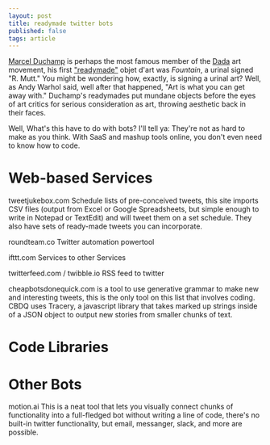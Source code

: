 ```yaml
---
layout: post
title: readymade twitter bots
published: false
tags: article
---
```


[Marcel Duchamp][1] is perhaps the most famous member of the [Dada][2] art movement,
his first ["readymade"][3] objet d'art was _Fountain_, a urinal signed "R. Mutt."
You might be wondering how, exactly, is signing a urinal art?  Well, as Andy
Warhol said, well after that happened, "Art is what you can get away with."
Duchamp's readymades put mundane objects before the eyes of art critics for
serious consideration as art, throwing aesthetic back in their faces.

Well, What's this have to do with bots? I'll tell ya: They're not as hard to
make as you think. With SaaS and mashup tools online, you don't even need to
know how to code.


# Web-based Services
tweetjukebox.com
Schedule lists of pre-conceived tweets, this site imports CSV files (output from
Excel or Google Spreadsheets, but simple enough to write in Notepad or TextEdit)
and will tweet them on a set schedule. They also have sets of ready-made tweets
you can incorporate.

roundteam.co
Twitter automation powertool

ifttt.com
Services to other Services

twitterfeed.com / twibble.io
RSS feed to twitter

cheapbotsdonequick.com is a tool to use generative grammar to make new and
interesting tweets, this is the only tool on this list that involves coding.
CBDQ uses Tracery, a javascript library that takes marked up strings inside of a
JSON object to output new stories from smaller chunks of text.

# Code Libraries

# Other Bots
motion.ai
This is a neat tool that lets you visually connect chunks of functionality into
a full-fledged bot without writing a line of code, there's no built-in twitter
functionality, but email, messanger, slack, and more are possible.

[1]: http://www.moma.org/collection/artists/1634
[2]: http://www.theartstory.org/movement-dada.htm
[3]: https://www.moma.org/learn/moma_learning/themes/dada/marcel-duchamp-and-the-readymade
